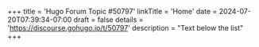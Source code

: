 +++
title = 'Hugo Forum Topic #50797'
linkTitle = 'Home'
date = 2024-07-20T07:39:34-07:00
draft = false
details = 'https://discourse.gohugo.io/t/50797'
description = "Text below the list"
+++

